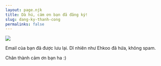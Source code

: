 ```yaml
---
layout: page.njk
title: Dà hú, cám ơn bạn đã đăng ký!
slug: dang-ky-thanh-cong
permalinks: false
---
```


![](https://media.giphy.com/media/5GoVLqeAOo6PK/giphy.gif)

Email của bạn đã được lưu lại. Dĩ nhiên như Ehkoo đã hứa, không spam.

Chân thành cảm ơn bạn ha :)
